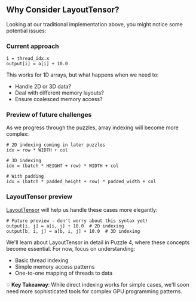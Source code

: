 ## Why Consider LayoutTensor?

Looking at our traditional implementation above, you might notice some potential issues:

### Current approach
```mojo
i = thread_idx.x
output[i] = a[i] + 10.0
```

This works for 1D arrays, but what happens when we need to:
- Handle 2D or 3D data?
- Deal with different memory layouts?
- Ensure coalesced memory access?

### Preview of future challenges

As we progress through the puzzles, array indexing will become more complex:
```mojo
# 2D indexing coming in later puzzles
idx = row * WIDTH + col

# 3D indexing
idx = (batch * HEIGHT + row) * WIDTH + col

# With padding
idx = (batch * padded_height + row) * padded_width + col
```

### LayoutTensor preview

[LayoutTensor](https://docs.modular.com/mojo/stdlib/layout/layout_tensor/LayoutTensor/) will help us handle these cases more elegantly:

```mojo
# Future preview - don't worry about this syntax yet!
output[i, j] = a[i, j] + 10.0  # 2D indexing
output[b, i, j] = a[b, i, j] + 10.0  # 3D indexing
```

We'll learn about LayoutTensor in detail in Puzzle 4, where these concepts become essential. For now, focus on understanding:
- Basic thread indexing
- Simple memory access patterns
- One-to-one mapping of threads to data

💡 **Key Takeaway**: While direct indexing works for simple cases, we'll soon need more sophisticated tools for complex GPU programming patterns.
